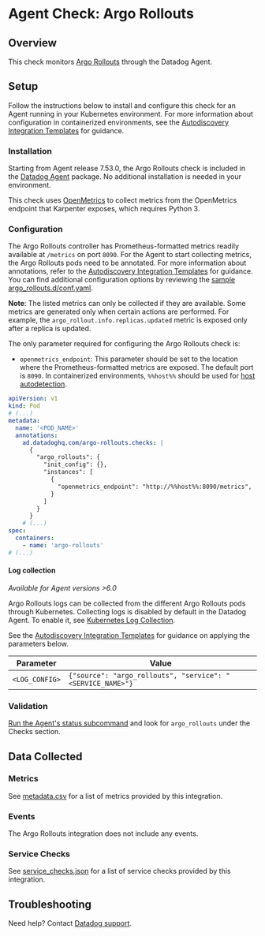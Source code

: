 # Agent Check: Argo Rollouts

## Overview

This check monitors [Argo Rollouts][1] through the Datadog Agent.

## Setup

Follow the instructions below to install and configure this check for an Agent running in your Kubernetes environment. For more information about configuration in containerized environments, see the [Autodiscovery Integration Templates][3] for guidance.

### Installation

Starting from Agent release 7.53.0, the Argo Rollouts check is included in the [Datadog Agent][2] package. No additional installation is needed in your environment.

This check uses [OpenMetrics][5] to collect metrics from the OpenMetrics endpoint that Karpenter exposes, which requires Python 3.

### Configuration

The Argo Rollouts controller has Prometheus-formatted metrics readily available at `/metrics` on port `8090`. For the Agent to start collecting metrics, the Argo Rollouts pods need to be annotated. For more information about annotations, refer to the [Autodiscovery Integration Templates][3] for guidance. You can find additional configuration options by reviewing the [sample argo_rollouts.d/conf.yaml][4].

**Note**: The listed metrics can only be collected if they are available. Some metrics are generated only when certain actions are performed. For example, the `argo_rollout.info.replicas.updated` metric is exposed only after a replica is updated.

The only parameter required for configuring the Argo Rollouts check is:
- `openmetrics_endpoint`: This parameter should be set to the location where the Prometheus-formatted metrics are exposed. The default port is `8090`. In containerized environments, `%%host%%` should be used for [host autodetection][3]. 

```yaml
apiVersion: v1
kind: Pod
# (...)
metadata:
  name: '<POD_NAME>'
  annotations:
    ad.datadoghq.com/argo-rollouts.checks: |
      {
        "argo_rollouts": {
          "init_config": {},
          "instances": [
            {
              "openmetrics_endpoint": "http://%%host%%:8090/metrics",
            }
          ]
        }
      }
    # (...)
spec:
  containers:
    - name: 'argo-rollouts'
# (...)
```

#### Log collection

_Available for Agent versions >6.0_

Argo Rollouts logs can be collected from the different Argo Rollouts pods through Kubernetes. Collecting logs is disabled by default in the Datadog Agent. To enable it, see [Kubernetes Log Collection][10].

See the [Autodiscovery Integration Templates][3] for guidance on applying the parameters below.

| Parameter      | Value                                                   |
| -------------- | ------------------------------------------------------- |
| `<LOG_CONFIG>` | `{"source": "argo_rollouts", "service": "<SERVICE_NAME>"}`  |

### Validation

[Run the Agent's status subcommand][6] and look for `argo_rollouts` under the Checks section.

## Data Collected

### Metrics

See [metadata.csv][7] for a list of metrics provided by this integration.

### Events

The Argo Rollouts integration does not include any events.

### Service Checks

See [service_checks.json][8] for a list of service checks provided by this integration.

## Troubleshooting

Need help? Contact [Datadog support][9].


[1]: https://argoproj.github.io/rollouts/
[2]: https://app.datadoghq.com/account/settings/agent/latest
[3]: https://docs.datadoghq.com/agent/kubernetes/integrations/
[4]: https://github.com/DataDog/integrations-core/blob/master/argo_rollouts/datadog_checks/argo_rollouts/data/conf.yaml.example
[5]: https://docs.datadoghq.com/integrations/openmetrics/
[6]: https://docs.datadoghq.com/agent/guide/agent-commands/#agent-status-and-information
[7]: https://github.com/DataDog/integrations-core/blob/master/argo_rollouts/metadata.csv
[8]: https://github.com/DataDog/integrations-core/blob/master/argo_rollouts/assets/service_checks.json
[9]: https://docs.datadoghq.com/help/
[10]: https://docs.datadoghq.com/agent/kubernetes/log/

